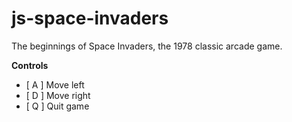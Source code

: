 # js-space-invaders

The beginnings of Space Invaders, the 1978 classic arcade game.

__Controls__
* [ A ] Move left
* [ D ] Move right
* [ Q ] Quit game
